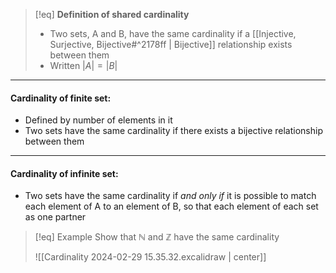 >[!eq] **Definition of shared cardinality**
> - Two sets, A and B, have the same cardinality if a [[Injective, Surjective, Bijective#^2178ff | Bijective]] relationship exists between them
> - Written $|A| = |B|$

___
#### Cardinality of finite set: 
- Defined by number of elements in it
- Two sets have the same cardinality  if there exists a bijective relationship between them


---


#### Cardinality of infinite set:
- Two sets have the same cardinality if *and only if* it is possible to match each element of A to an element of B, so that each element of each set as one partner 
>[!eq] Example
>Show that $\mathbb{N}$ and $\mathbb{Z}$ have the same cardinality 
>
>![[Cardinality 2024-02-29 15.35.32.excalidraw | center]]